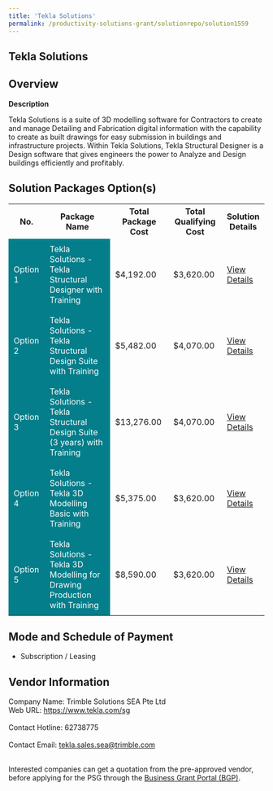 ```yaml
---
title: 'Tekla Solutions'
permalink: /productivity-solutions-grant/solutionrepo/solution1559
---
```


## Tekla Solutions

## Overview

**Description**

Tekla Solutions is a suite of 3D modelling software for Contractors to create and manage Detailing and Fabrication digital information with the capability to create as built drawings for easy submission in buildings and infrastructure projects. Within Tekla Solutions, Tekla Structural Designer is a Design software that gives engineers the power to Analyze and Design buildings efficiently and profitably.

## Solution Packages Option(s)

<table>
<tr>
<th><b>No.</b></th>
<th><b>Package Name</b></th>
<th><b>Total Package Cost</b></th>
<th><b>Total Qualifying Cost</b></th>
<th><b>Solution Details</b></th>
</tr>
<tr>
<td style='padding: 10px; background-color: #037E8A; color: #FFFFFF;'>Option 1</td>
<td style='padding: 10px; background-color: #037E8A; color: #FFFFFF;'>Tekla Solutions - Tekla Structural Designer with Training</td>
<td style='padding: 10px;'>$4,192.00</td>
<td style='padding: 10px;'>$3,620.00</td>
<td style='padding: 10px;'><a href='https://www.gobusiness.gov.sg/images/psg/Desentitised_Trimble_Annex_3_CR_wef_31_Mar_2022_Part_1.pdf' target='_blank'>View Details</a></td>
</tr>
<tr>
<td style='padding: 10px; background-color: #037E8A; color: #FFFFFF;'>Option 2</td>
<td style='padding: 10px; background-color: #037E8A; color: #FFFFFF;'>Tekla Solutions - Tekla Structural Design Suite with Training </td>
<td style='padding: 10px;'>$5,482.00</td>
<td style='padding: 10px;'>$4,070.00</td>
<td style='padding: 10px;'><a href='https://www.gobusiness.gov.sg/images/psg/Desentitised_Trimble_Annex_3_CR_wef_31_Mar_2022_Part_2.pdf' target='_blank'>View Details</a></td>
</tr>
<tr>
<td style='padding: 10px; background-color: #037E8A; color: #FFFFFF;'>Option 3</td>
<td style='padding: 10px; background-color: #037E8A; color: #FFFFFF;'>Tekla Solutions - Tekla Structural Design Suite (3 years) with Training</td>
<td style='padding: 10px;'>$13,276.00</td>
<td style='padding: 10px;'>$4,070.00</td>
<td style='padding: 10px;'><a href='https://www.gobusiness.gov.sg/images/psg/Desentitised_Trimble_Annex_3_CR_wef_31_Mar_2022_Part_3.pdf' target='_blank'>View Details</a></td>
</tr>
<tr>
<td style='padding: 10px; background-color: #037E8A; color: #FFFFFF;'>Option 4</td>
<td style='padding: 10px; background-color: #037E8A; color: #FFFFFF;'>Tekla Solutions - Tekla 3D Modelling Basic with Training</td>
<td style='padding: 10px;'>$5,375.00</td>
<td style='padding: 10px;'>$3,620.00</td>
<td style='padding: 10px;'><a href='https://www.gobusiness.gov.sg/images/psg/Desentitised_Trimble_Annex_3_CR_wef_31_Mar_2022_Part_4.pdf' target='_blank'>View Details</a></td>
</tr>
<tr>
<td style='padding: 10px; background-color: #037E8A; color: #FFFFFF;'>Option 5</td>
<td style='padding: 10px; background-color: #037E8A; color: #FFFFFF;'>Tekla Solutions - Tekla 3D Modelling for Drawing Production with Training</td>
<td style='padding: 10px;'>$8,590.00</td>
<td style='padding: 10px;'>$3,620.00</td>
<td style='padding: 10px;'><a href='https://www.gobusiness.gov.sg/images/psg/Desentitised_Trimble_Annex_3_CR_wef_31_Mar_2022_Part_5.pdf' target='_blank'>View Details</a></td>
</tr>
</table>

## Mode and Schedule of Payment

 - Subscription / Leasing

## Vendor Information

 Company Name: Trimble Solutions SEA Pte Ltd<br>Web URL: https://www.tekla.com/sg <br><br>Contact Hotline: 62738775 <br><br>Contact Email: tekla.sales.sea@trimble.com <br><br>

Interested companies can get a quotation from the pre-approved vendor, before applying for the PSG through the <a href='https://www.businessgrants.gov.sg/' target='_blank' rel='noopener'>Business Grant Portal (BGP)</a>.

<script src="/jquery/resize-tables.js"></script>
